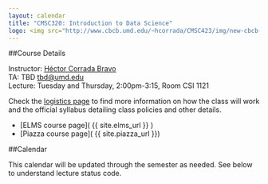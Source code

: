 ```yaml
---
layout: calendar
title: "CMSC320: Introduction to Data Science"
logo: <img src="http://www.cbcb.umd.edu/~hcorrada/CMSC423/img/new-cbcb-logo3_0.png"/>
---
```


##Course Details

Instructor: [H&eacute;ctor Corrada Bravo](http://www.cbcb.umd.edu/~hcorrada)  
TA: TBD <tbd@umd.edu>  
Lecture: Tuesday and Thursday, 2:00pm-3:15, Room CSI 1121

Check the [logistics page](logistics.html) to find more information on how the class will work and the official syllabus detailing class policies and other details.

* [ELMS course page]( {{ site.elms_url }} )  
* [Piazza course page]( {{ site.piazza_url }})  

##Calendar

This calendar will be updated through the semester as needed.
See below to understand lecture status code.
